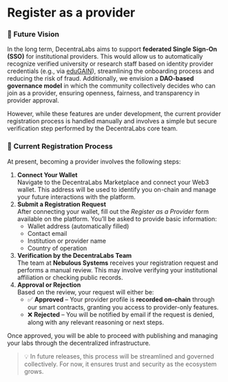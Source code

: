 # Register as a provider

### 🔭 Future Vision

In the long term, DecentraLabs aims to support **federated Single Sign-On (SSO)** for institutional providers. This would allow us to automatically recognize verified university or research staff based on identity provider credentials (e.g., via [eduGAIN](https://edugain.org/)), streamlining the onboarding process and reducing the risk of fraud. Additionally, we envision a **DAO-based governance model** in which the community collectively decides who can join as a provider, ensuring openness, fairness, and transparency in provider approval.

However, while these features are under development, the current provider registration process is handled manually and involves a simple but secure verification step performed by the DecentraLabs core team.

### 📝 Current Registration Process

At present, becoming a provider involves the following steps:

1. **Connect Your Wallet**\
   Navigate to the DecentraLabs Marketplace and connect your Web3 wallet. This address will be used to identify you on-chain and manage your future interactions with the platform.
2. **Submit a Registration Request**\
   After connecting your wallet, fill out the _Register as a Provider_ form available on the platform. You’ll be asked to provide basic information:
   * Wallet address (automatically filled)
   * Contact email
   * Institution or provider name
   * Country of operation
3. **Verification by the DecentraLabs Team**\
   The team at **Nebulous Systems** receives your registration request and performs a manual review. This may involve verifying your institutional affiliation or checking public records.
4. **Approval or Rejection**\
   Based on the review, your request will either be:
   * ✅ **Approved** – Your provider profile is **recorded on-chain** through our smart contracts, granting you access to provider-only features.
   * ❌ **Rejected** – You will be notified by email if the request is denied, along with any relevant reasoning or next steps.

Once approved, you will be able to proceed with publishing and managing your labs through the decentralized infrastructure.

> 💡 In future releases, this process will be streamlined and governed collectively. For now, it ensures trust and security as the ecosystem grows.
